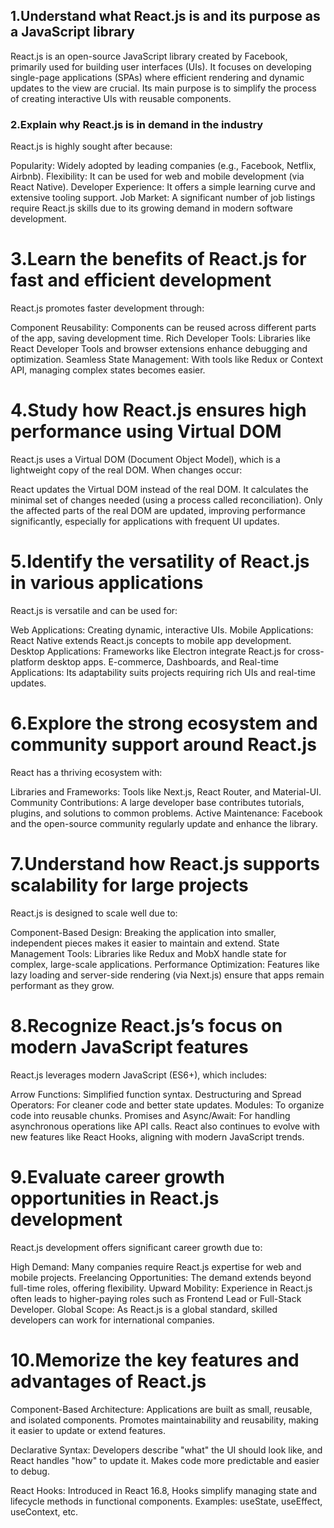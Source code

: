 ## 1.Understand what React.js is and its purpose as a JavaScript library
React.js is an open-source JavaScript library created by Facebook, primarily used for building user interfaces (UIs). It focuses on developing single-page applications (SPAs) where efficient rendering and dynamic updates to the view are crucial. Its main purpose is to simplify the process of creating interactive UIs with reusable components.

### 2.Explain why React.js is in demand in the industry
React.js is highly sought after because:

Popularity: Widely adopted by leading companies (e.g., Facebook, Netflix, Airbnb).
Flexibility: It can be used for web and mobile development (via React Native).
Developer Experience: It offers a simple learning curve and extensive tooling support.
Job Market: A significant number of job listings require React.js skills due to its growing demand in modern software development.

# 3.Learn the benefits of React.js for fast and efficient development
React.js promotes faster development through:

Component Reusability: Components can be reused across different parts of the app, saving development time.
Rich Developer Tools: Libraries like React Developer Tools and browser extensions enhance debugging and optimization.
Seamless State Management: With tools like Redux or Context API, managing complex states becomes easier.

# 4.Study how React.js ensures high performance using Virtual DOM
React.js uses a Virtual DOM (Document Object Model), which is a lightweight copy of the real DOM. When changes occur:

React updates the Virtual DOM instead of the real DOM.
It calculates the minimal set of changes needed (using a process called reconciliation).
Only the affected parts of the real DOM are updated, improving performance significantly, especially for applications with frequent UI updates.

# 5.Identify the versatility of React.js in various applications
React.js is versatile and can be used for:

Web Applications: Creating dynamic, interactive UIs.
Mobile Applications: React Native extends React.js concepts to mobile app development.
Desktop Applications: Frameworks like Electron integrate React.js for cross-platform desktop apps.
E-commerce, Dashboards, and Real-time Applications: Its adaptability suits projects requiring rich UIs and real-time updates.

# 6.Explore the strong ecosystem and community support around React.js
React has a thriving ecosystem with:

Libraries and Frameworks: Tools like Next.js, React Router, and Material-UI.
Community Contributions: A large developer base contributes tutorials, plugins, and solutions to common problems.
Active Maintenance: Facebook and the open-source community regularly update and enhance the library.

# 7.Understand how React.js supports scalability for large projects
React.js is designed to scale well due to:

Component-Based Design: Breaking the application into smaller, independent pieces makes it easier to maintain and extend.
State Management Tools: Libraries like Redux and MobX handle state for complex, large-scale applications.
Performance Optimization: Features like lazy loading and server-side rendering (via Next.js) ensure that apps remain performant as they grow.

# 8.Recognize React.js’s focus on modern JavaScript features
React.js leverages modern JavaScript (ES6+), which includes:

Arrow Functions: Simplified function syntax.
Destructuring and Spread Operators: For cleaner code and better state updates.
Modules: To organize code into reusable chunks.
Promises and Async/Await: For handling asynchronous operations like API calls.
React also continues to evolve with new features like React Hooks, aligning with modern JavaScript trends.

# 9.Evaluate career growth opportunities in React.js development
React.js development offers significant career growth due to:

High Demand: Many companies require React.js expertise for web and mobile projects.
Freelancing Opportunities: The demand extends beyond full-time roles, offering flexibility.
Upward Mobility: Experience in React.js often leads to higher-paying roles such as Frontend Lead or Full-Stack Developer.
Global Scope: As React.js is a global standard, skilled developers can work for international companies.

# 10.Memorize the key features and advantages of React.js

Component-Based Architecture:
Applications are built as small, reusable, and isolated components.
Promotes maintainability and reusability, making it easier to update or extend features.

Declarative Syntax:
Developers describe "what" the UI should look like, and React handles "how" to update it.
Makes code more predictable and easier to debug.

React Hooks:
Introduced in React 16.8, Hooks simplify managing state and lifecycle methods in functional components.
Examples: useState, useEffect, useContext, etc.

